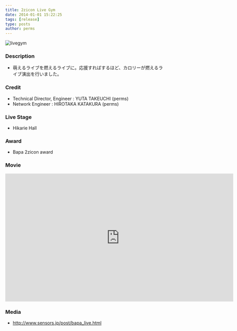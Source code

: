 ```yaml
---
title: 2zicon Live Gym
date: 2014-01-01 15:22:25
tags: [release]
type: posts
author: perms
---
```


![livegym](/img/works/livegym.png 'livegym')

### Description

* 萌えるライブを燃えるライブに。応援すればするほど、カロリーが燃えるライブ演出を行いました。

### Credit

* Technical Director, Engineer : YUTA TAKEUCHI (perms)
* Network Engineer : HIROTAKA KATAKURA (perms)

### Live Stage

* Hikarie Hall

### Award

* Bapa 2zicon award

### Movie

<iframe src="https://player.vimeo.com/video/249294407" width="720" height="405" frameborder="0" webkitallowfullscreen mozallowfullscreen allowfullscreen></iframe>

### Media

* http://www.sensors.jp/post/bapa_live.html
